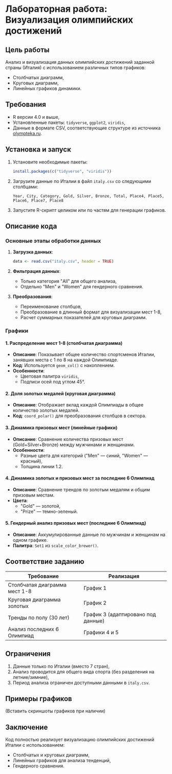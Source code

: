 # Лабораторная работа: Визуализация олимпийских достижений

## Цель работы
Анализ и визуализация данных олимпийских достижений заданной страны (Италия) с использованием различных типов графиков:
- Столбчатых диаграмм,
- Круговых диаграмм,
- Линейных графиков динамики.

## Требования
- R версии 4.0 и выше,
- Установленные пакеты: `tidyverse`, `ggplot2`, `viridis`,
- Данные в формате CSV, соответствующие структуре из источника [olympteka.ru](http://olympteka.ru).

## Установка и запуск
1. Установите необходимые пакеты:
   ```R
   install.packages(c("tidyverse", "viridis"))
   ```

2. Загрузите данные по Италии в файл `italy.csv` со следующими столбцами:
   ```
   Year, City, Category, Gold, Silver, Bronze, Total, Place4, Place5, Place6, Place7, Place8
   ```

3. Запустите R-скрипт целиком или по частям для генерации графиков.

## Описание кода

### Основные этапы обработки данных
1. **Загрузка данных**:
   ```R
   data <- read.csv("italy.csv", header = TRUE)
   ```

2. **Фильтрация данных**:
   - Только категория "All" для общего анализа,
   - Отдельно "Men" и "Women" для гендерного сравнения.

3. **Преобразования**:
   - Переименование столбцов,
   - Преобразование в длинный формат для визуализации мест 1-8,
   - Расчет суммарных показателей для круговых диаграмм.

### Графики

#### 1. Распределение мест 1-8 (столбчатая диаграмма)
- **Описание**: Показывает общее количество спортсменов Италии, занявших места с 1 по 8 на каждой Олимпиаде.
- **Код**: Используется `geom_col()` с накоплением.
- **Особенности**: 
  - Цветовая палитра `viridis`,
  - Подписи осей под углом 45°.

#### 2. Доля золотых медалей (круговая диаграмма)
- **Описание**: Отображает вклад каждой Олимпиады в общее количество золотых медалей.
- **Код**: `coord_polar()` для преобразования столбцов в сектора.

#### 3. Динамика призовых мест (линейные графики)
- **Описание**: Сравнение количества призовых мест (Gold+Silver+Bronze) между мужчинами и женщинами.
- **Особенности**: 
  - Разные цвета для категорий ("Men" — синий, "Women" — красный),
  - Толщина линии 1.2.

#### 4. Динамика золотых и призовых мест за последние 6 Олимпиад
- **Описание**: Сравнение трендов по золотым медалям и общим призовым местам.
- **Цвета**: 
  - "Gold" — золотой,
  - "Prize" — темно-зеленый.

#### 5. Гендерный анализ призовых мест (последние 6 Олимпиад)
- **Описание**: Аккумулированные данные по мужчинам и женщинам на одном графике.
- **Палитра**: `Set1` из `scale_color_brewer()`.

## Соответствие заданию
| Требование                    | Реализация                         |
|-------------------------------|------------------------------------|
| Столбчатая диаграмма мест 1-8 | График 1                           |
| Круговая диаграмма золотых    | График 2                           |
| Тренды по полу (30 лет)       | График 3 (адаптировано под данные) |
| Анализ последних 6 Олимпиад   | Графики 4 и 5                      |

## Ограничения
1. Данные только по Италии (вместо 7 стран),
2. Анализ проводится для общего вида спорта (без разделения на летние/зимние),
3. Период анализа ограничен доступными данными в `italy.csv`.

## Примеры графиков
(Вставить скриншоты графиков при наличии)

## Заключение
Код полностью реализует визуализацию олимпийских достижений Италии с использованием:
- Столбчатых и круговых диаграмм,
- Линейных графиков для анализа тенденций,
- Гендерного сравнения.
